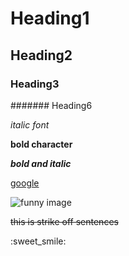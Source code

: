 # Heading1
## Heading2
### Heading3
####### Heading6

*italic font*

**bold character**

***bold and italic***

[google](https://www.google.com/)

![funny image](https://upload.wikimedia.org/wikipedia/commons/7/7d/Wildlife_at_Maasai_Mara_%28Lion%29.jpg)

~~this is strike off sentences~~

:sweet_smile:
